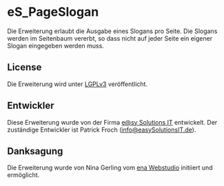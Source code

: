 # eS_PageSlogan

Die Erweiterung erlaubt die Ausgabe eines Slogans pro Seite. Die Slogans werden im Seitenbaum vererbt, so dass nicht auf jeder Seite ein eigener Slogan eingegeben werden muss.

## License

Die Erweiterung wird unter [LGPLv3](https://www.gnu.org/licenses/lgpl-3.0.de.html) veröffentlicht.

## Entwickler

Diese Erweiterung wurde von der Firma [e@sy Solutions IT](http://easySolutionsIT.de) entwickelt. Der zuständige Entwickler ist Patrick Froch (info@easySolutionsIT.de). 

## Danksagung

Die Erweiterung wurde von Nina Gerling vom [ena Webstudio](http://www.ena-webstudio.com/) initiiert und ermöglicht. 